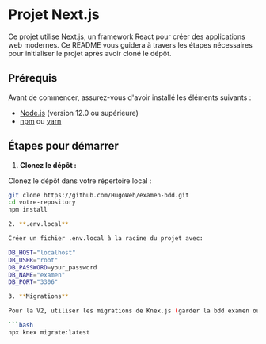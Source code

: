 # Projet Next.js

Ce projet utilise [Next.js](https://nextjs.org/), un framework React pour créer des applications web modernes. Ce README vous guidera à travers les étapes nécessaires pour initialiser le projet après avoir cloné le dépôt.

## Prérequis

Avant de commencer, assurez-vous d'avoir installé les éléments suivants :

- [Node.js](https://nodejs.org/) (version 12.0 ou supérieure)
- [npm](https://www.npmjs.com/) ou [yarn](https://yarnpkg.com/)

## Étapes pour démarrer

1. **Clonez le dépôt :**

  Clonez le dépôt dans votre répertoire local :

  ```bash
  git clone https://github.com/HugoWeh/examen-bdd.git
  cd votre-repository
  npm install

2. **.env.local**

  Créer un fichier .env.local à la racine du projet avec: 

  DB_HOST="localhost"
  DB_USER="root"
  DB_PASSWORD=your_password
  DB_NAME="examen"
  DB_PORT="3306"

3. **Migrations**

  Pour la V2, utiliser les migrations de Knex.js (garder la bdd examen ou supprimer les tables pour les créer avec la migration, ensuite réinsérer les données dans MySQL Workbench via les INSERT de la V1)
  
  ```bash
  npx knex migrate:latest

  